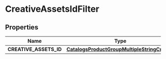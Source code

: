 
# CreativeAssetsIdFilter

## Properties
| Name | Type | Description | Notes |
| ------------ | ------------- | ------------- | ------------- |
| **CREATIVE_ASSETS_ID** | [**CatalogsProductGroupMultipleStringCriteria**](.md) |  |  |



